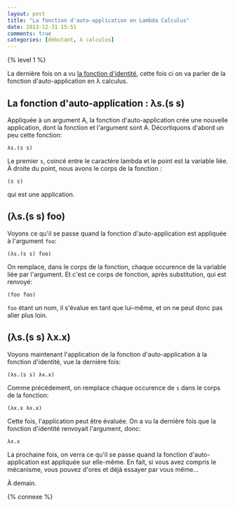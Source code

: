 ```yaml
---
layout: post
title: "La fonction d'auto-application en Lambda Calculus"
date: 2013-12-31 15:51
comments: true
categories: [débutant, λ calculus]
---
```


{% level 1 %}

La dernière fois on a vu [la fonction d'identité](http://lkdjiin.github.io/blog/2013/12/28/la-fonction-didentite-en-lambda-calculus/), cette fois ci on
va parler de la fonction d'auto-application en λ calculus.

<!-- more -->

La fonction d'auto-application : λs.(s s)
-----------------------------------------

Appliquée à un argument A, la fonction d'auto-application crée une nouvelle
application, dont la fonction et l'argument sont A. Décortiquons d'abord un peu cette
fonction:

    λs.(s s)

Le premier `s`, coincé entre le caractère lambda et le point est la
variable liée. À droite du point, nous avons le corps de la fonction :

    (s s)

qui est une application.

(λs.(s s) foo)
--------------

Voyons ce qu'il se passe quand la fonction d'auto-application est appliquée
à l'argument `foo`:

    (λs.(s s) foo)

On remplace, dans le corps de la fonction, chaque occurence de la variable liée
par l'argument. Et c'est ce corps de fonction, après substitution, qui
est renvoyé:

    (foo foo)

`foo` étant un nom, il s'évalue en tant que lui-même, et on ne peut donc
pas aller plus loin.

(λs.(s s) λx.x)
---------------

Voyons maintenant l'application de la fonction d'auto-application à la
fonction d'identité, vue la dernière fois:

    (λs.(s s) λx.x)

Comme précédement, on remplace chaque occurence de `s` dans le corps de
la fonction:

    (λx.x λx.x)

Cette fois, l'application peut être évaluée. On a vu la dernière fois
que la fonction d'identité renvoyait l'argument, donc:

    λx.x

La prochaine fois, on verra ce qu'il se passe quand la fonction
d'auto-application est appliquée sur elle-même. En fait, si vous avez
compris le mécanisme, vous pouvez d'ores et déjà essayer par vous même…

<script id='fb33k8u'>(function(i){var f,s=document.getElementById(i);f=document.createElement('iframe');f.src='//api.flattr.com/button/view/?uid=lkdjiin&url='+encodeURIComponent(document.URL);f.title='Flattr';f.height=62;f.width=55;f.style.borderWidth=0;s.parentNode.insertBefore(f,s);})('fb33k8u');</script>

À demain.

{% connexe %}

